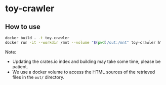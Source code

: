 # toy-crawler

## How to use

```sh
docker build . -t toy-crawler
docker run -it --workdir /mnt --volume "$(pwd)/out:/mnt" toy-crawler https://www.google.com https://blog.epigno.jp
```

Note:
- Updating the crates.io index and building may take some time, please be
  patient.
- We use a docker volume to access the HTML sources of the retrieved files in
  the `out/` directory.
